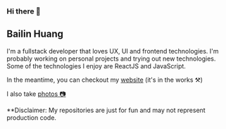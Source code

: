 ### Hi there 👋

## Bailin Huang

I'm a fullstack developer that loves UX, UI and frontend technologies. 
I'm probably working on personal projects and trying out new technologies. 
Some of the technologies I enjoy are ReactJS and JavaScript. 

In the meantime, you can checkout my [website](https://bailinhuang.github.io) (it's in the works ⚒)

I also take [photos 📷 ](https://www.instagram.com/bailin.photo/)

**Disclaimer: My repositories are just for fun and may not represent production code. 

<!--
**bailinhuang/bailinhuang** is a ✨ _special_ ✨ repository because its `README.md` (this file) appears on your GitHub profile.

Here are some ideas to get you started:

- 🔭 I’m currently working on ...
- 🌱 I’m currently learning ...
- 👯 I’m looking to collaborate on ...
- 🤔 I’m looking for help with ...
- 💬 Ask me about ...
- 📫 How to reach me: ...
- 😄 Pronouns: ...
- ⚡ Fun fact: ...
-->
